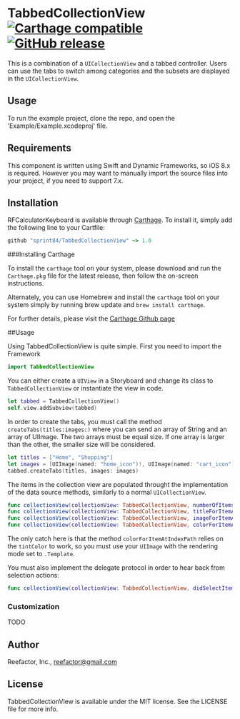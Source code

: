 # TabbedCollectionView [![Carthage compatible](https://img.shields.io/badge/Carthage-compatible-4BC51D.svg?style=flat)](https://github.com/Carthage/Carthage) [![GitHub release](https://img.shields.io/badge/Release-v1.0.0-brightgreen.svg)]()

This is a combination of a `UICollectionView` and a tabbed controller. Users can use the tabs to switch among categories and the subsets are displayed in the `UICollectionView`.

## Usage

To run the example project, clone the repo, and open the 'Example/Example.xcodeproj' file.

## Requirements

This component is written using Swift and Dynamic Frameworks, so iOS 8.x is required. However you may want to manually import the source files into your project, if you need to support 7.x.

## Installation

RFCalculatorKeyboard is available through [Carthage](https://github.com/Carthage/Carthage). To install
it, simply add the following line to your Cartfile:

```ruby
github "sprint84/TabbedCollectionView" ~> 1.0
```

###Installing Carthage

To install the `carthage` tool on your system, please download and run the `Carthage.pkg` file for the latest release, then follow the on-screen instructions.

Alternately, you can use Homebrew and install the `carthage` tool on your system simply by running brew update and `brew install carthage`.

For further details, please visit the [Carthage Github page](https://github.com/Carthage/Carthage)

##Usage

Using TabbedCollectionView is quite simple. First you need to import the Framework

```swift
import TabbedCollectionView
```
You can either create a `UIView` in a Storyboard and change its class to `TabbedCollectionView` or instantiate the view in code.

```swift
let tabbed = TabbedCollectionView()
self.view.addSubview(tabbed)
```

In order to create the tabs, you must call the method `createTabs(titles:images:)` where you can send an array of String and an array of UIImage. The two arrays must be equal size. If one array is larger than the other, the smaller size will be considered.

```swift
let titles = ["Home", "Shopping"]
let images = [UIImage(named: "home_icon")!, UIImage(named: "cart_icon")!]
tabbed.createTabs(titles, images: images)
```

The items in the collection view are populated throught the implementation of the data source methods, similarly to a normal `UICollectionView`.

```swift
func collectionView(collectionView: TabbedCollectionView, numberOfItemsInTab tab: Int) -> Int
func collectionView(collectionView: TabbedCollectionView, titleForItemAtIndexPath indexPath: NSIndexPath) -> String
func collectionView(collectionView: TabbedCollectionView, imageForItemAtIndexPath indexPath: NSIndexPath) -> UIImage
func collectionView(collectionView: TabbedCollectionView, colorForItemAtIndexPath indexPath: NSIndexPath) -> UIColor
```

The only catch here is that the method `colorForItemAtIndexPath` relies on the `tintColor` to work, so you must use your `UIImage` with the rendering mode set to `.Template`.

You must also implement the delegate protocol in order to hear back from selection actions:

```swift
func collectionView(collectionView: TabbedCollectionView, didSelectItemAtIndex index: Int, forTab tab: Int)
```

### Customization

TODO

## Author

Reefactor, Inc., reefactor@gmail.com

## License

TabbedCollectionView is available under the MIT license. See the LICENSE file for more info.
